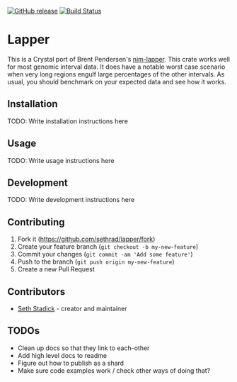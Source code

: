 [![GitHub release](https://img.shields.io/github/release/sstadick/crystal-lapper.svg)](https://github.com/sstadick/crystal-lapper/releases)
[![Build Status](https://travis-ci.org/sstadick/crystal-lapper.svg?branch=master)](https://travis-ci.org/sstadick/crystal-lapper)

# Lapper

This is a Crystal port of Brent Pendersen's [nim-lapper](https://github.com/brentp/nim-lapper). This crate works well for most genomic interval data. It does have a notable worst case scenario when very long regions engulf large percentages of the other intervals. As usual, you should benchmark on your expected data and see how it works.

## Installation

TODO: Write installation instructions here

## Usage

TODO: Write usage instructions here

## Development

TODO: Write development instructions here

## Contributing

1. Fork it (<https://github.com/sethrad/lapper/fork>)
2. Create your feature branch (`git checkout -b my-new-feature`)
3. Commit your changes (`git commit -am 'Add some feature'`)
4. Push to the branch (`git push origin my-new-feature`)
5. Create a new Pull Request

## Contributors

- [Seth Stadick](https://github.com/sethrad) - creator and maintainer

## TODOs

- Clean up docs so that they link to each-other
- Add high level docs to readme
- Figure out how to publish as a shard
- Make sure code examples work / check other ways of doing that?
